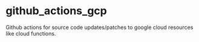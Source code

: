 # github_actions_gcp
Github actions for source code updates/patches to google cloud resources like cloud functions.

